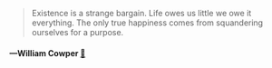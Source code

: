 > Existence is a strange bargain. Life owes us little we owe it everything. The only true happiness comes from squandering ourselves for a purpose.
  #### —William Cowper [:scroll:](undefined)